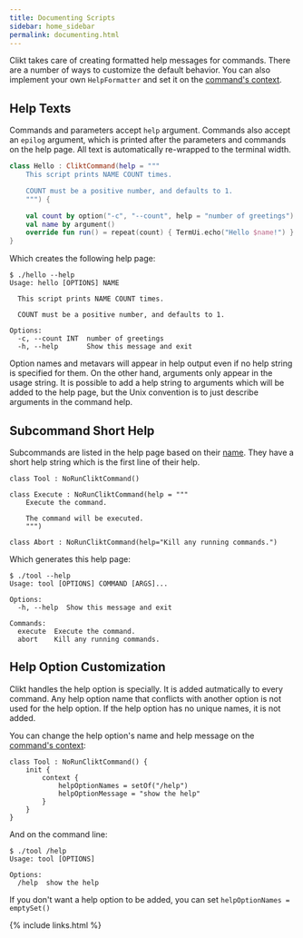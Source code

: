 ```yaml
---
title: Documenting Scripts
sidebar: home_sidebar
permalink: documenting.html
---
```


<!--  TODO: add docs links -->

Clikt takes care of creating formatted help messages for commands. There
are a number of ways to customize the default behavior. You can also
implement your own `HelpFormatter` and set it on the
[command's context](commands.html#customcontext).

## Help Texts

Commands and parameters accept `help` argument. Commands also accept an
`epilog` argument, which is printed after the parameters and commands on
the help page. All text is automatically re-wrapped to the terminal
width.

```kotlin
class Hello : CliktCommand(help = """
    This script prints NAME COUNT times.

    COUNT must be a positive number, and defaults to 1.
    """) {

    val count by option("-c", "--count", help = "number of greetings").int().default(1)
    val name by argument()
    override fun run() = repeat(count) { TermUi.echo("Hello $name!") }
}
```

Which creates the following help page:

```
$ ./hello --help
Usage: hello [OPTIONS] NAME

  This script prints NAME COUNT times.

  COUNT must be a positive number, and defaults to 1.

Options:
  -c, --count INT  number of greetings
  -h, --help       Show this message and exit
```

Option names and metavars will appear in help output even if no help
string is specified for them. On the other hand, arguments only appear
in the usage string. It is possible to add a help string to arguments
which will be added to the help page, but the Unix convention is to just
describe arguments in the command help.

## Subcommand Short Help

Subcommands are listed in the help page based on their
[name](commands.html#customname). They have a short help string which is
the first line of their help.

```kotiln
class Tool : NoRunCliktCommand()

class Execute : NoRunCliktCommand(help = """
    Execute the command.

    The command will be executed.
    """)

class Abort : NoRunCliktCommand(help="Kill any running commands.")
```

Which generates this help page:

```
$ ./tool --help
Usage: tool [OPTIONS] COMMAND [ARGS]...

Options:
  -h, --help  Show this message and exit

Commands:
  execute  Execute the command.
  abort    Kill any running commands.
```


## Help Option Customization

Clikt handles the help option is specially. It is added autmatically to
every command. Any help option name that conflicts with another option is
not used for the help option. If the help option has no unique names, it
is not added.

You can change the help option's name and help message on the
[command's context](commands.html#customcontext):

```
class Tool : NoRunCliktCommand() {
    init {
        context {
            helpOptionNames = setOf("/help")
            helpOptionMessage = "show the help"
        }
    }
}
```

And on the command line:

```
$ ./tool /help
Usage: tool [OPTIONS]

Options:
  /help  show the help
```

If you don't want a help option to be added, you can set
`helpOptionNames = emptySet()`


{% include links.html %}
